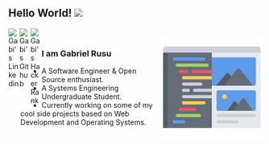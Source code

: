 ## Hello World! <img src="https://raw.githubusercontent.com/iampavangandhi/iampavangandhi/master/gifs/Hi.gif" width="30px"></h2>

<a href="https://www.linkedin.com/in/grusu13/">
  <img align="left" alt="Gabi's Linkedin" width="22px" src="https://cdn.jsdelivr.net/npm/simple-icons@v3/icons/linkedin.svg" />
</a>
<a href="https://github.com/RusuGabriel">
  <img align="left" alt="Gabi's Github" width="22px" src="https://cdn.jsdelivr.net/npm/simple-icons@v3/icons/github.svg" />
</a>
<a href="https://www.hackerrank.com/Gabriel_Rusu">
  <img align="left" alt="Gabi's HackerRank" width="22px" src="https://cdn.jsdelivr.net/npm/simple-icons@v3/icons/hackerrank.svg" />
</a>
<br />
<img align="right" alt="GIF" width="200px" src="https://github.com/RusuGabriel/RusuGabriel/blob/master/website.png" />

### I am Gabriel Rusu
- A Software Engineer & Open Source enthusiast.
- A Systems Engineering Undergraduate Student. 
- Currently working on some of my cool side projects based on Web Development and Operating Systems.
